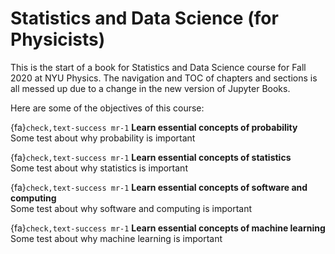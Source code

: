 Statistics and Data Science (for Physicists)
============================

This is the start of a book for Statistics and Data Science course for Fall 2020 at NYU Physics.
The navigation and TOC of chapters and sections is all messed up due to a change in the new version of Jupyter Books.

Here are some of the objectives of this course:

{fa}`check,text-success mr-1` **Learn essential concepts of probability**<br />
Some test about why probability is important

{fa}`check,text-success mr-1` **Learn essential concepts of statistics**<br />
Some test about why statistics is important

{fa}`check,text-success mr-1` **Learn essential concepts of software and computing**<br />
Some test about why software and computing is important

{fa}`check,text-success mr-1` **Learn essential concepts of machine learning**<br />
Some test about why machine learning is important

